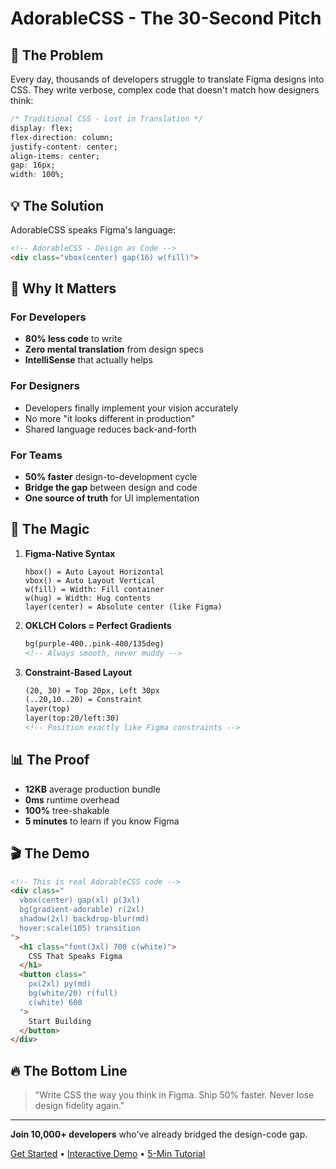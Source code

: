 # AdorableCSS - The 30-Second Pitch

## 🎯 The Problem
Every day, thousands of developers struggle to translate Figma designs into CSS. They write verbose, complex code that doesn't match how designers think:

```css
/* Traditional CSS - Lost in Translation */
display: flex;
flex-direction: column;
justify-content: center;
align-items: center;
gap: 16px;
width: 100%;
```

## 💡 The Solution
AdorableCSS speaks Figma's language:

```html
<!-- AdorableCSS - Design as Code -->
<div class="vbox(center) gap(16) w(fill)">
```

## 🚀 Why It Matters

### For Developers
- **80% less code** to write
- **Zero mental translation** from design specs
- **IntelliSense** that actually helps

### For Designers
- Developers finally implement your vision accurately
- No more "it looks different in production"
- Shared language reduces back-and-forth

### For Teams
- **50% faster** design-to-development cycle
- **Bridge the gap** between design and code
- **One source of truth** for UI implementation

## 🌟 The Magic

1. **Figma-Native Syntax**
   ```
   hbox() = Auto Layout Horizontal
   vbox() = Auto Layout Vertical
   w(fill) = Width: Fill container
   w(hug) = Width: Hug contents
   layer(center) = Absolute center (like Figma)
   ```

2. **OKLCH Colors = Perfect Gradients**
   ```html
   bg(purple-400..pink-400/135deg)
   <!-- Always smooth, never muddy -->
   ```

3. **Constraint-Based Layout**
   ```html
   (20, 30) = Top 20px, Left 30px
   (..20,10..20) = Constraint 
   layer(top)
   layer(top:20/left:30) 
   <!-- Position exactly like Figma constraints -->
   ```

## 📊 The Proof

- **12KB** average production bundle
- **0ms** runtime overhead
- **100%** tree-shakable
- **5 minutes** to learn if you know Figma

## 🎬 The Demo

```html
<!-- This is real AdorableCSS code -->
<div class="
  vbox(center) gap(xl) p(3xl)
  bg(gradient-adorable) r(2xl)
  shadow(2xl) backdrop-blur(md)
  hover:scale(105) transition
">
  <h1 class="font(3xl) 700 c(white)">
    CSS That Speaks Figma
  </h1>
  <button class="
    px(2xl) py(md) 
    bg(white/20) r(full)
    c(white) 600
  ">
    Start Building
  </button>
</div>
```

## 🔥 The Bottom Line

> "Write CSS the way you think in Figma. Ship 50% faster. Never lose design fidelity again."

---

**Join 10,000+ developers** who've already bridged the design-code gap.

[Get Started](https://adorablecss.com) • [Interactive Demo](https://adorablecss.com/playground) • [5-Min Tutorial](https://adorablecss.com/tutorial)